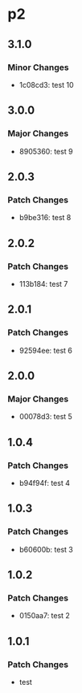 # p2

## 3.1.0

### Minor Changes

- 1c08cd3: test 10

## 3.0.0

### Major Changes

- 8905360: test 9

## 2.0.3

### Patch Changes

- b9be316: test 8

## 2.0.2

### Patch Changes

- 113b184: test 7

## 2.0.1

### Patch Changes

- 92594ee: test 6

## 2.0.0

### Major Changes

- 00078d3: test 5

## 1.0.4

### Patch Changes

- b94f94f: test 4

## 1.0.3

### Patch Changes

- b60600b: test 3

## 1.0.2

### Patch Changes

- 0150aa7: test 2

## 1.0.1

### Patch Changes

- test
